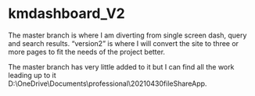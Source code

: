 # kmdashboard_V2
The master branch is where I am diverting from single screen dash, query and search results. “version2” is where I will convert the site to three or more pages to fit the needs of the project better.

The master branch has very little added to it but I can find all the work leading up to it D:\OneDrive\Documents\professional\20210430fileShareApp.
